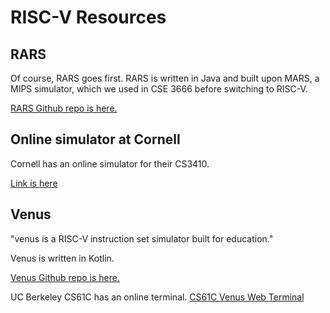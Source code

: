 # RISC-V Resources

## RARS

Of course, RARS goes first. RARS is written in Java and built upon MARS, 
a MIPS simulator, which we used in CSE 3666 before switching to RISC-V.

[RARS Github repo is here.](https://github.com/TheThirdOne/rars)



## Online simulator at Cornell

Cornell has an online simulator for their CS3410. 

[Link is here](https://www.cs.cornell.edu/courses/cs3410/2019sp/riscv/interpreter/) 

## Venus

"venus is a RISC-V instruction set simulator built for education."

Venus is written in Kotlin.

[Venus Github repo is here.](https://github.com/kvakil/venus)

UC Berkeley CS61C has an online terminal. 
[CS61C Venus Web Terminal](https://venus.cs61c.org/)

